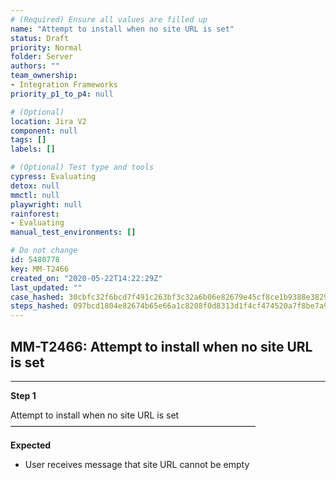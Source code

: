 ```yaml
---
# (Required) Ensure all values are filled up
name: "Attempt to install when no site URL is set"
status: Draft
priority: Normal
folder: Server
authors: ""
team_ownership: 
- Integration Frameworks
priority_p1_to_p4: null

# (Optional)
location: Jira V2
component: null
tags: []
labels: []

# (Optional) Test type and tools
cypress: Evaluating
detox: null
mmctl: null
playwright: null
rainforest: 
- Evaluating
manual_test_environments: []

# Do not change
id: 5480778
key: MM-T2466
created_on: "2020-05-22T14:22:29Z"
last_updated: ""
case_hashed: 30cbfc32f6bcd7f491c263bf3c32a6b06e82679e45cf8ce1b9388e3829f3d29865ff917930bec16d110f7d99939034fa
steps_hashed: 097bcd1804e82674b65e66a1c8208f0d8313d1f4cf474520a7f8be7a97d1d8c4c4e37190de8b1330e323f8d84a8a97be
---
```


<!-- (Auto-generated) Based on frontmatter's "key" and "name" -->

## MM-T2466: Attempt to install when no site URL is set

---

**Step 1**

Attempt to install when no site URL is set\
————————————————————————————

**Expected**

- User receives message that site URL cannot be empty
